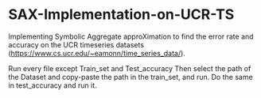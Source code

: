 # SAX-Implementation-on-UCR-TS
Implementing Symbolic Aggregate approXimation to find the error rate and accuracy on the UCR timeseries datasets (https://www.cs.ucr.edu/~eamonn/time_series_data/).

Run every file except Train_set and Test_accuracy
Then select the path of the Dataset and copy-paste the path in the train_set, and run.
Do the same in test_accuracy and run it.
